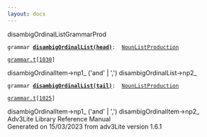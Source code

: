 ```yaml
---
layout: docs
---
```

<span class="title">disambigOrdinalList</span><span class="type">GrammarProd</span>

`grammar `**[`disambigOrdinalList(head)`](../object/disambigOrdinalList(head).html)**` :   `[`NounListProduction`](../object/NounListProduction.html)

[`grammar.t`](../file/grammar.t.html)`[`[`1030`](../source/grammar.t.html#1030)`]`



disambigOrdinalItem-\>np1\_ ('and' \| ',') disambigOrdinalList-\>np2\_  



`grammar `**[`disambigOrdinalList(tail)`](../object/disambigOrdinalList(tail).html)**` :   `[`NounListProduction`](../object/NounListProduction.html)

[`grammar.t`](../file/grammar.t.html)`[`[`1025`](../source/grammar.t.html#1025)`]`



disambigOrdinalItem-\>np1\_ ('and' \| ',') disambigOrdinalItem-\>np2\_  
Adv3Lite Library Reference Manual  
Generated on 15/03/2023 from adv3Lite version 1.6.1


